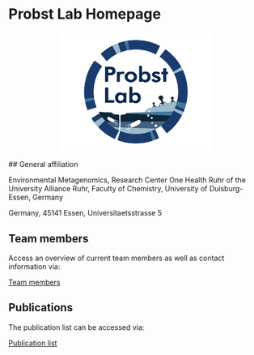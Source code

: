 # Probst Lab Homepage

<p align="center">
<img src="https://github.com/ProbstLab/Lab_homepage/blob/main/docs/assets/Probst_Lab_Logo_transparent.png" width="300" />
</p>
## General affiliation

Environmental Metagenomics, Research Center One Health Ruhr of the University Alliance Ruhr, Faculty of Chemistry, University of Duisburg-Essen, Germany

Germany, 45141 Essen, Universitaetsstrasse 5

## Team members

Access an overview of current team members as well as contact information via:

[Team members](https://ProbstLab.github.io/Lab_homepage/teammembers )

## Publications

The publication list can be accessed via:

[Publication list](https:////ProbstLab.github.io/Lab_homepage/publications )
